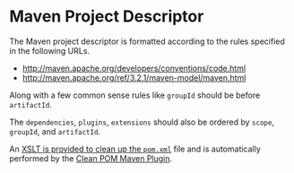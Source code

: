 Maven Project Descriptor
========================

The Maven project descriptor is formatted according to the rules specified in
the following URLs.

* http://maven.apache.org/developers/conventions/code.html
* http://maven.apache.org/ref/3.2.1/maven-model/maven.html

Along with a few common sense rules like `groupId` should be before 
`artifactId`.

The `dependencies`, `plugins`, `extensions` should also be ordered 
by `scope`, `groupId`, and `artifactId`. 

An [XSLT is provided to clean up the `pom.xml`][1] file and is automatically
performed by the [Clean POM Maven Plugin][].

[Clean POM Maven Plugin]: http://site.trajano.net/cleanpom-maven-plugin/
[1]: http://github.com/trajano/cleanpom-maven-plugin/blob/master/src/main/resources/META-INF/pom-clean.xslt
